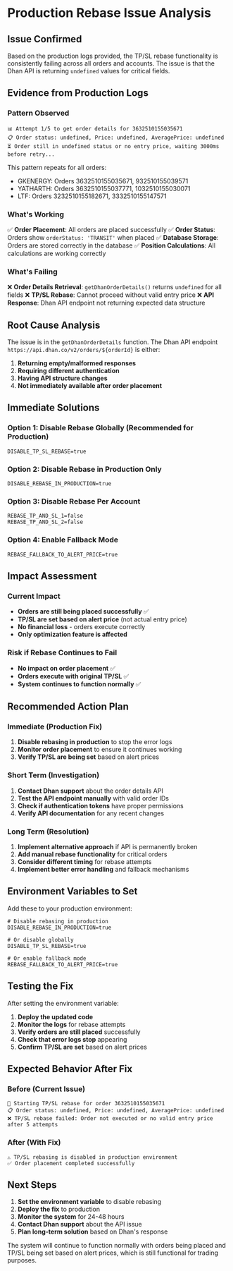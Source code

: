 # Production Rebase Issue Analysis

## Issue Confirmed

Based on the production logs provided, the TP/SL rebase functionality is consistently failing across all orders and accounts. The issue is that the Dhan API is returning `undefined` values for critical fields.

## Evidence from Production Logs

### Pattern Observed
```
📊 Attempt 1/5 to get order details for 3632510155035671
📋 Order status: undefined, Price: undefined, AveragePrice: undefined
⏳ Order still in undefined status or no entry price, waiting 3000ms before retry...
```

This pattern repeats for all orders:
- GKENERGY: Orders 3632510155035671, 932510155039571
- YATHARTH: Orders 3632510155037771, 1032510155030071  
- LTF: Orders 3232510155182671, 3332510155147571

### What's Working
✅ **Order Placement**: All orders are placed successfully
✅ **Order Status**: Orders show `orderStatus: 'TRANSIT'` when placed
✅ **Database Storage**: Orders are stored correctly in the database
✅ **Position Calculations**: All calculations are working correctly

### What's Failing
❌ **Order Details Retrieval**: `getDhanOrderDetails()` returns `undefined` for all fields
❌ **TP/SL Rebase**: Cannot proceed without valid entry price
❌ **API Response**: Dhan API endpoint not returning expected data structure

## Root Cause Analysis

The issue is in the `getDhanOrderDetails` function. The Dhan API endpoint `https://api.dhan.co/v2/orders/${orderId}` is either:

1. **Returning empty/malformed responses**
2. **Requiring different authentication**
3. **Having API structure changes**
4. **Not immediately available after order placement**

## Immediate Solutions

### Option 1: Disable Rebase Globally (Recommended for Production)
```env
DISABLE_TP_SL_REBASE=true
```

### Option 2: Disable Rebase in Production Only
```env
DISABLE_REBASE_IN_PRODUCTION=true
```

### Option 3: Disable Rebase Per Account
```env
REBASE_TP_AND_SL_1=false
REBASE_TP_AND_SL_2=false
```

### Option 4: Enable Fallback Mode
```env
REBASE_FALLBACK_TO_ALERT_PRICE=true
```

## Impact Assessment

### Current Impact
- **Orders are still being placed successfully** ✅
- **TP/SL are set based on alert price** (not actual entry price)
- **No financial loss** - orders execute correctly
- **Only optimization feature is affected**

### Risk if Rebase Continues to Fail
- **No impact on order placement** ✅
- **Orders execute with original TP/SL** ✅
- **System continues to function normally** ✅

## Recommended Action Plan

### Immediate (Production Fix)
1. **Disable rebasing in production** to stop the error logs
2. **Monitor order placement** to ensure it continues working
3. **Verify TP/SL are being set** based on alert prices

### Short Term (Investigation)
1. **Contact Dhan support** about the order details API
2. **Test the API endpoint manually** with valid order IDs
3. **Check if authentication tokens** have proper permissions
4. **Verify API documentation** for any recent changes

### Long Term (Resolution)
1. **Implement alternative approach** if API is permanently broken
2. **Add manual rebase functionality** for critical orders
3. **Consider different timing** for rebase attempts
4. **Implement better error handling** and fallback mechanisms

## Environment Variables to Set

Add these to your production environment:

```env
# Disable rebasing in production
DISABLE_REBASE_IN_PRODUCTION=true

# Or disable globally
DISABLE_TP_SL_REBASE=true

# Or enable fallback mode
REBASE_FALLBACK_TO_ALERT_PRICE=true
```

## Testing the Fix

After setting the environment variable:

1. **Deploy the updated code**
2. **Monitor the logs** for rebase attempts
3. **Verify orders are still placed** successfully
4. **Check that error logs stop** appearing
5. **Confirm TP/SL are set** based on alert prices

## Expected Behavior After Fix

### Before (Current Issue)
```
🔄 Starting TP/SL rebase for order 3632510155035671
📋 Order status: undefined, Price: undefined, AveragePrice: undefined
❌ TP/SL rebase failed: Order not executed or no valid entry price after 5 attempts
```

### After (With Fix)
```
⚠️ TP/SL rebasing is disabled in production environment
✅ Order placement completed successfully
```

## Next Steps

1. **Set the environment variable** to disable rebasing
2. **Deploy the fix** to production
3. **Monitor the system** for 24-48 hours
4. **Contact Dhan support** about the API issue
5. **Plan long-term solution** based on Dhan's response

The system will continue to function normally with orders being placed and TP/SL being set based on alert prices, which is still functional for trading purposes.

